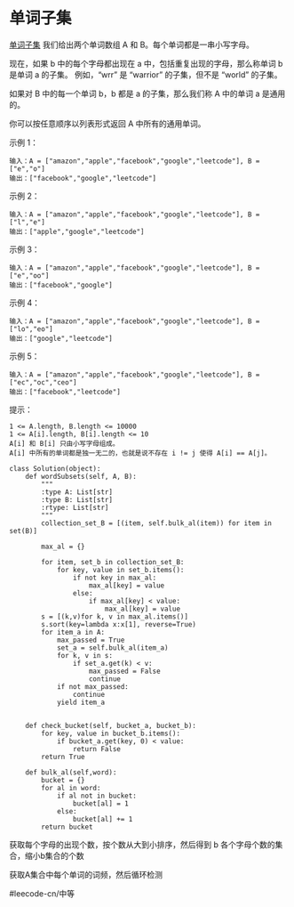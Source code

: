 #   单词子集

[单词子集](https://leetcode-cn.com/problems/word-subsets/) 
我们给出两个单词数组 A 和 B。每个单词都是一串小写字母。

现在，如果 b 中的每个字母都出现在 a 中，包括重复出现的字母，那么称单词 b 是单词 a 的子集。 例如，“wrr” 是 “warrior” 的子集，但不是 “world” 的子集。

如果对 B 中的每一个单词 b，b 都是 a 的子集，那么我们称 A 中的单词 a 是通用的。

你可以按任意顺序以列表形式返回 A 中所有的通用单词。

 

示例 1：
```
输入：A = ["amazon","apple","facebook","google","leetcode"], B = ["e","o"]
输出：["facebook","google","leetcode"]
```
示例 2：
```
输入：A = ["amazon","apple","facebook","google","leetcode"], B = ["l","e"]
输出：["apple","google","leetcode"]
```
示例 3：
```
输入：A = ["amazon","apple","facebook","google","leetcode"], B = ["e","oo"]
输出：["facebook","google"]
```
示例 4：
```
输入：A = ["amazon","apple","facebook","google","leetcode"], B = ["lo","eo"]
输出：["google","leetcode"]
```
示例 5：
```
输入：A = ["amazon","apple","facebook","google","leetcode"], B = ["ec","oc","ceo"]
输出：["facebook","leetcode"]
```
 

提示：

    1 <= A.length, B.length <= 10000
    1 <= A[i].length, B[i].length <= 10
    A[i] 和 B[i] 只由小写字母组成。
    A[i] 中所有的单词都是独一无二的，也就是说不存在 i != j 使得 A[i] == A[j]。
```
class Solution(object):
    def wordSubsets(self, A, B):
        """
        :type A: List[str]
        :type B: List[str]
        :rtype: List[str]
        """
        collection_set_B = [(item, self.bulk_al(item)) for item in set(B)]

        max_al = {}

        for item, set_b in collection_set_B:
            for key, value in set_b.items():
                if not key in max_al:
                    max_al[key] = value
                else:
                    if max_al[key] < value:
                        max_al[key] = value
        s = [(k,v)for k, v in max_al.items()]
        s.sort(key=lambda x:x[1], reverse=True)          
        for item_a in A:
            max_passed = True
            set_a = self.bulk_al(item_a)
            for k, v in s:
                if set_a.get(k) < v:
                    max_passed = False
                    continue
            if not max_passed:
                continue
            yield item_a


    def check_bucket(self, bucket_a, bucket_b):
        for key, value in bucket_b.items():
            if bucket_a.get(key, 0) < value:
                return False
        return True

    def bulk_al(self,word):
        bucket = {}
        for al in word:
            if al not in bucket:
                bucket[al] = 1
            else:
                bucket[al] += 1
        return bucket
```

获取每个字母的出现个数，按个数从大到小排序，然后得到 b 各个字母个数的集合，缩小b集合的个数

获取A集合中每个单词的词频，然后循环检测

#leecode-cn/中等